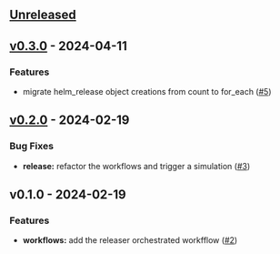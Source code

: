 <a name="unreleased"></a>
## [Unreleased]


<a name="v0.3.0"></a>
## [v0.3.0] - 2024-04-11
### Features
- migrate helm_release object creations from count to for_each ([#5](/issues/5))


<a name="v0.2.0"></a>
## [v0.2.0] - 2024-02-19
### Bug Fixes
- **release:** refactor the workflows and trigger a simulation ([#3](/issues/3))


<a name="v0.1.0"></a>
## v0.1.0 - 2024-02-19
### Features
- **workflows:** add the releaser orchestrated workfflow ([#2](/issues/2))


[Unreleased]: /compare/v0.3.0...HEAD
[v0.3.0]: /compare/v0.2.0...v0.3.0
[v0.2.0]: /compare/v0.1.0...v0.2.0
